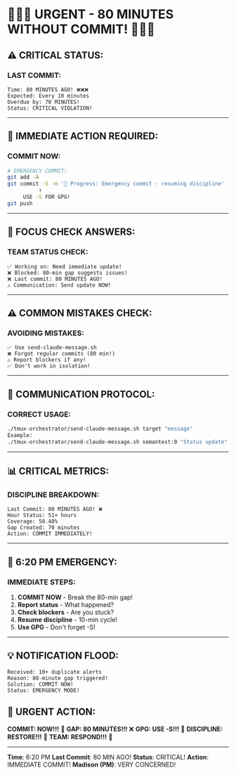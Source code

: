 # 🚨🚨🚨 URGENT - 80 MINUTES WITHOUT COMMIT! 🚨🚨🚨

## ⚠️ CRITICAL STATUS:

### LAST COMMIT:
```
Time: 80 MINUTES AGO! ❌❌❌
Expected: Every 10 minutes
Overdue by: 70 MINUTES!
Status: CRITICAL VIOLATION!
```

---

## 🚨 IMMEDIATE ACTION REQUIRED:

### COMMIT NOW:
```bash
# EMERGENCY COMMIT:
git add -A
git commit -S -m '🚧 Progress: Emergency commit - resuming discipline'
          ↑
     USE -S FOR GPG!
git push
```

---

## 🎯 FOCUS CHECK ANSWERS:

### TEAM STATUS CHECK:
```
✅ Working on: Need immediate update!
❌ Blocked: 80-min gap suggests issues!
❌ Last commit: 80 MINUTES AGO!
⚠️ Communication: Send update NOW!
```

---

## ⚠️ COMMON MISTAKES CHECK:

### AVOIDING MISTAKES:
```
✅ Use send-claude-message.sh
❌ Forgot regular commits (80 min!)
⚠️ Report blockers if any!
✅ Don't work in isolation!
```

---

## 🔧 COMMUNICATION PROTOCOL:

### CORRECT USAGE:
```bash
./tmux-orchestrator/send-claude-message.sh target "message"
Example:
./tmux-orchestrator/send-claude-message.sh semantest:0 "Status update"
```

---

## 📊 CRITICAL METRICS:

### DISCIPLINE BREAKDOWN:
```
Last Commit: 80 MINUTES AGO! ❌
Hour Status: 51+ hours
Coverage: 50.48%
Gap Created: 70 minutes
Action: COMMIT IMMEDIATELY!
```

---

## 🚨 6:20 PM EMERGENCY:

### IMMEDIATE STEPS:
1. **COMMIT NOW** - Break the 80-min gap!
2. **Report status** - What happened?
3. **Check blockers** - Are you stuck?
4. **Resume discipline** - 10-min cycle!
5. **Use GPG** - Don't forget -S!

---

## 💡 NOTIFICATION FLOOD:
```
Received: 10+ duplicate alerts
Reason: 80-minute gap triggered!
Solution: COMMIT NOW!
Status: EMERGENCY MODE!
```

## 📌 URGENT ACTION:
**COMMIT: NOW!!!** 🚨
**GAP: 80 MINUTES!!!** ❌
**GPG: USE -S!!!** 🔐
**DISCIPLINE: RESTORE!!!** 🚀
**TEAM: RESPOND!!!** 📢

---
**Time**: 6:20 PM
**Last Commit**: 80 MIN AGO!
**Status**: CRITICAL!
**Action**: IMMEDIATE COMMIT!
**Madison (PM)**: VERY CONCERNED!